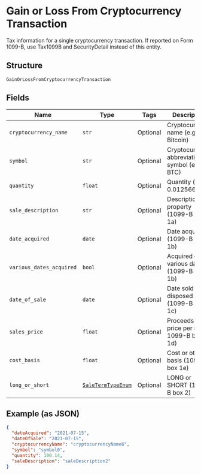 
# Gain or Loss From Cryptocurrency Transaction

Tax information for a single cryptocurrency transaction. If reported on Form 1099-B, use Tax1099B and SecurityDetail instead of this entity.

## Structure

`GainOrLossFromCryptocurrencyTransaction`

## Fields

| Name | Type | Tags | Description |
|  --- | --- | --- | --- |
| `cryptocurrency_name` | `str` | Optional | Cryptocurrency name (e.g. Bitcoin) |
| `symbol` | `str` | Optional | Cryptocurrency abbreviation or symbol (e.g. BTC) |
| `quantity` | `float` | Optional | Quantity (e.g. 0.0125662) |
| `sale_description` | `str` | Optional | Description of property (1099-B box 1a) |
| `date_acquired` | `date` | Optional | Date acquired (1099-B box 1b) |
| `various_dates_acquired` | `bool` | Optional | Acquired on various dates (1099-B box 1b) |
| `date_of_sale` | `date` | Optional | Date sold or disposed (1099-B box 1c) |
| `sales_price` | `float` | Optional | Proceeds (not price per share, 1099-B box 1d) |
| `cost_basis` | `float` | Optional | Cost or other basis (1099-B box 1e) |
| `long_or_short` | [`SaleTermTypeEnum`](../../doc/models/sale-term-type-enum.md) | Optional | LONG or SHORT (1099-B box 2) |

## Example (as JSON)

```json
{
  "dateAcquired": "2021-07-15",
  "dateOfSale": "2021-07-15",
  "cryptocurrencyName": "cryptocurrencyName6",
  "symbol": "symbol0",
  "quantity": 100.14,
  "saleDescription": "saleDescription2"
}
```

